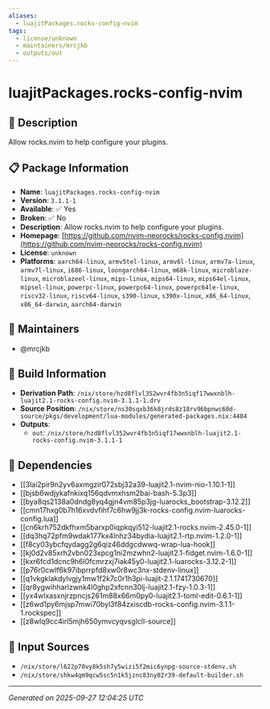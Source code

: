 ```yaml
---
aliases:
  - luajitPackages.rocks-config-nvim
tags:
  - license/unknown
  - maintainers/mrcjkb
  - outputs/out
---
```


# luajitPackages.rocks-config-nvim

## 📝 Description

Allow rocks.nvim to help configure your plugins.

## 📋 Package Information

- **Name**: `luajitPackages.rocks-config-nvim`
- **Version**: `3.1.1-1`
- **Available**: ✅ Yes
- **Broken**: ✅ No
- **Description**: Allow rocks.nvim to help configure your plugins.
- **Homepage**: [https://github.com/nvim-neorocks/rocks-config.nvim](https://github.com/nvim-neorocks/rocks-config.nvim)
- **License**: `unknown`
- **Platforms**: `aarch64-linux`, `armv5tel-linux`, `armv6l-linux`, `armv7a-linux`, `armv7l-linux`, `i686-linux`, `loongarch64-linux`, `m68k-linux`, `microblaze-linux`, `microblazeel-linux`, `mips-linux`, `mips64-linux`, `mips64el-linux`, `mipsel-linux`, `powerpc-linux`, `powerpc64-linux`, `powerpc64le-linux`, `riscv32-linux`, `riscv64-linux`, `s390-linux`, `s390x-linux`, `x86_64-linux`, `x86_64-darwin`, `aarch64-darwin`
## 👥 Maintainers

- @mrcjkb


## 🔧 Build Information

- **Derivation Path**: `/nix/store/hzd8flvl352wvr4fb3n5iqf17wwxnblh-luajit2.1-rocks-config.nvim-3.1.1-1.drv`
- **Source Position**: `/nix/store/ns30sqxb36k8jrds8z18rv96bpnwc60d-source/pkgs/development/lua-modules/generated-packages.nix:4484`
- **Outputs**:
  - `out`:  `/nix/store/hzd8flvl352wvr4fb3n5iqf17wwxnblh-luajit2.1-rocks-config.nvim-3.1.1-1`

## 🔗 Dependencies

- [[3lai2pir9n2yv6axmgzir072sbj32a39-luajit2.1-nvim-nio-1.10.1-1]]
- [[bjsb6wdjykafnkixq156qdvmxhsm2bai-bash-5.3p3]]
- [[bya8qs2138a0dndg8yq4gjn4vm85p3jg-luarocks_bootstrap-3.12.2]]
- [[cmn17hxg0b7h16xvdvfihf7c6hw9jj3k-rocks-config.nvim-luarocks-config.lua]]
- [[cn6krh752dkfhxm5barxp0iqpkqyi512-luajit2.1-rocks.nvim-2.45.0-1]]
- [[dq3hq72pfm9wdak177kx4lnhz34bydia-luajit2.1-rtp.nvim-1.2.0-1]]
- [[f8cy03ybcfqydagg2g6qiz46ddgcdwwq-wrap-lua-hook]]
- [[kj0d2v85xrh2vbn023xpcg1ni2mzwhn2-luajit2.1-fidget.nvim-1.6.0-1]]
- [[kxr6fcd1dcnc9h6l0fcmrzxj7iak45y0-luajit2.1-luarocks-3.12.2-1]]
- [[p76r0cwlf6k97ibprrpfd8xw0r8wc3nx-stdenv-linux]]
- [[q1vkgklakdylvgjy1mw1f2k7c0r1h3pi-luajit-2.1.1741730670]]
- [[qr8ygwihharlzwnk4l0ghp2xfcnn30lj-luajit2.1-fzy-1.0.3-1]]
- [[yx4wlxasxnjrzpncjs261m88x66m0py0-luajit2.1-toml-edit-0.6.1-1]]
- [[z6wd1py6mjsp7mwi70byl3f84zxiscdb-rocks-config.nvim-3.1.1-1.rockspec]]
- [[z8wlq9cc4irl5mjh650ymvcyqvsglcll-source]]

## 📁 Input Sources

- `/nix/store/l622p70vy8k5sh7y5wizi5f2mic6ynpg-source-stdenv.sh`
- `/nix/store/shkw4qm9qcw5sc5n1k5jznc83ny02r39-default-builder.sh`

---
*Generated on 2025-09-27 12:04:25 UTC*
